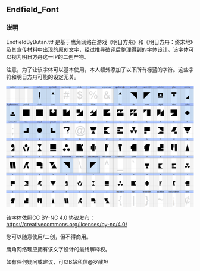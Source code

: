 ## Endfield_Font
### 说明

EndfieldByButan.ttf 是基于鹰角网络在游戏《明日方舟》和《明日方舟：终末地》及其宣传材料中出现的原创文字，经过推导破译后整理得到的字体设计。该字体可以视为明日方舟这一IP的二创产物。

注意，为了让该字体可以基本使用，本人额外添加了以下所有标蓝的字符。这些字符和明日方舟可能的设定无关。

![1](./font_overview.png)

该字体依照CC BY-NC 4.0 协议发布： https://creativecommons.org/licenses/by-nc/4.0/

您可以随意使用/二创，但不得商用。

鹰角网络理应拥有该文字设计的最终解释权。



如有任何疑问或建议，可以B站私信@罗醭坦
